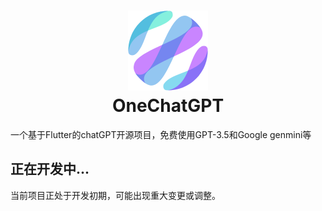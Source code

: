 <h1 align="center">
  <img src="./assets/logos/logo.png" alt="OneChatGPT" width="128" />
  <br>
  OneChatGPT
  <br>
</h1>

一个基于Flutter的chatGPT开源项目，免费使用GPT-3.5和Google genmini等

## 正在开发中...

当前项目正处于开发初期，可能出现重大变更或调整。
